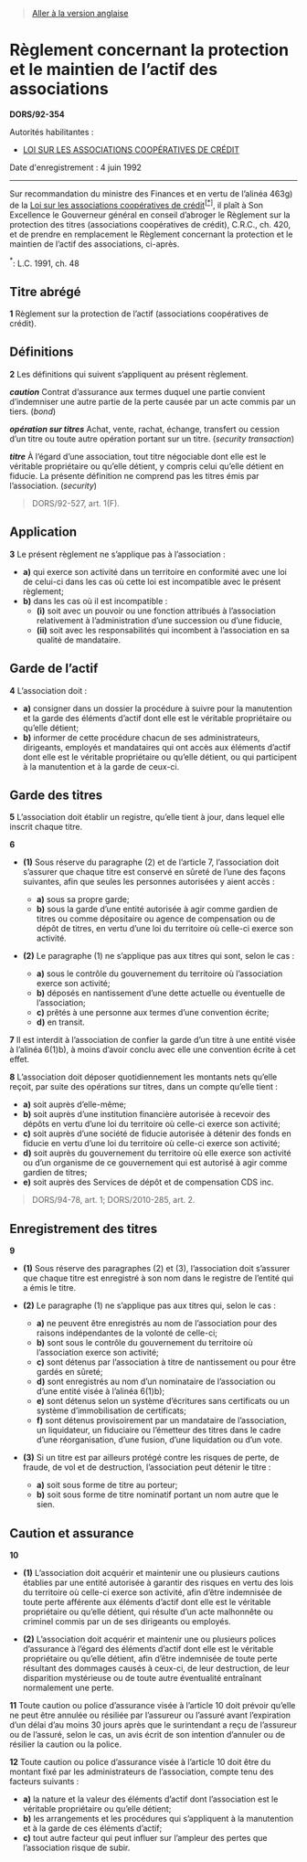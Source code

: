 > [Aller à la version anglaise](/en/Regulations/Statutory%20Orders%20and%20Regulations/92/354.md)

# Règlement concernant la protection et le maintien de l’actif des associations

**DORS/92-354**

Autorités habilitantes : 
- [LOI SUR LES ASSOCIATIONS COOPÉRATIVES DE CRÉDIT](/fr/Lois/Lois%20du%20Canada/1991/ch.%2048.md)

Date d'enregistrement : 4 juin 1992

----------

Sur recommandation du ministre des Finances et en vertu de l’alinéa 463g) de la [Loi sur les associations coopératives de crédit](/fr/Lois/Lois%20du%20Canada/1991/ch.%2048.md)<sup><a href='#nbp_1f'>[*]</a></sup>, il plaît à Son Excellence le Gouverneur général en conseil d’abroger le Règlement sur la protection des titres (associations coopératives de crédit), C.R.C., ch. 420, et de prendre en remplacement le Règlement concernant la protection et le maintien de l’actif des associations, ci-après.

<a name='nbp_1f'><sup>*</sup></a>: L.C. 1991, ch. 48<br />




## Titre abrégé


**1** Règlement sur la protection de l’actif (associations coopératives de crédit).




## Définitions


**2** Les définitions qui suivent s’appliquent au présent règlement.

***caution*** Contrat d’assurance aux termes duquel une partie convient d’indemniser une autre partie de la perte causée par un acte commis par un tiers. (*bond*)

***opération sur titres*** Achat, vente, rachat, échange, transfert ou cession d’un titre ou toute autre opération portant sur un titre. (*security transaction*)

***titre*** À l’égard d’une association, tout titre négociable dont elle est le véritable propriétaire ou qu’elle détient, y compris celui qu’elle détient en fiducie. La présente définition ne comprend pas les titres émis par l’association. (*security*) 
> DORS/92-527, art. 1(F).





## Application


**3** Le présent règlement ne s’applique pas à l’association :
- **a)** qui exerce son activité dans un territoire en conformité avec une loi de celui-ci dans les cas où cette loi est incompatible avec le présent règlement;
- **b)** dans les cas où il est incompatible :
	- **(i)** soit avec un pouvoir ou une fonction attribués à l’association relativement à l’administration d’une succession ou d’une fiducie,
	- **(ii)** soit avec les responsabilités qui incombent à l’association en sa qualité de mandataire.




## Garde de l’actif


**4** L’association doit :
- **a)** consigner dans un dossier la procédure à suivre pour la manutention et la garde des éléments d’actif dont elle est le véritable propriétaire ou qu’elle détient;
- **b)** informer de cette procédure chacun de ses administrateurs, dirigeants, employés et mandataires qui ont accès aux éléments d’actif dont elle est le véritable propriétaire ou qu’elle détient, ou qui participent à la manutention et à la garde de ceux-ci.




## Garde des titres


**5** L’association doit établir un registre, qu’elle tient à jour, dans lequel elle inscrit chaque titre.



**6** 

- **(1)** Sous réserve du paragraphe (2) et de l’article 7, l’association doit s’assurer que chaque titre est conservé en sûreté de l’une des façons suivantes, afin que seules les personnes autorisées y aient accès :
	- **a)** sous sa propre garde;
	- **b)** sous la garde d’une entité autorisée à agir comme gardien de titres ou comme dépositaire ou agence de compensation ou de dépôt de titres, en vertu d’une loi du territoire où celle-ci exerce son activité.

- **(2)** Le paragraphe (1) ne s’applique pas aux titres qui sont, selon le cas :
	- **a)** sous le contrôle du gouvernement du territoire où l’association exerce son activité;
	- **b)** déposés en nantissement d’une dette actuelle ou éventuelle de l’association;
	- **c)** prêtés à une personne aux termes d’une convention écrite;
	- **d)** en transit.



**7** Il est interdit à l’association de confier la garde d’un titre à une entité visée à l’alinéa 6(1)b), à moins d’avoir conclu avec elle une convention écrite à cet effet.



**8** L’association doit déposer quotidiennement les montants nets qu’elle reçoit, par suite des opérations sur titres, dans un compte qu’elle tient :
- **a)** soit auprès d’elle-même;
- **b)** soit auprès d’une institution financière autorisée à recevoir des dépôts en vertu d’une loi du territoire où celle-ci exerce son activité;
- **c)** soit auprès d’une société de fiducie autorisée à détenir des fonds en fiducie en vertu d’une loi du territoire où celle-ci exerce son activité;
- **d)** soit auprès du gouvernement du territoire où elle exerce son activité ou d’un organisme de ce gouvernement qui est autorisé à agir comme gardien de titres;
- **e)** soit auprès des Services de dépôt et de compensation CDS inc.
> DORS/94-78, art. 1; DORS/2010-285, art. 2.





## Enregistrement des titres


**9** 

- **(1)** Sous réserve des paragraphes (2) et (3), l’association doit s’assurer que chaque titre est enregistré à son nom dans le registre de l’entité qui a émis le titre.

- **(2)** Le paragraphe (1) ne s’applique pas aux titres qui, selon le cas :
	- **a)** ne peuvent être enregistrés au nom de l’association pour des raisons indépendantes de la volonté de celle-ci;
	- **b)** sont sous le contrôle du gouvernement du territoire où l’association exerce son activité;
	- **c)** sont détenus par l’association à titre de nantissement ou pour être gardés en sûreté;
	- **d)** sont enregistrés au nom d’un nominataire de l’association ou d’une entité visée à l’alinéa 6(1)b);
	- **e)** sont détenus selon un système d’écritures sans certificats ou un système d’immobilisation de certificats;
	- **f)** sont détenus provisoirement par un mandataire de l’association, un liquidateur, un fiduciaire ou l’émetteur des titres dans le cadre d’une réorganisation, d’une fusion, d’une liquidation ou d’un vote.

- **(3)** Si un titre est par ailleurs protégé contre les risques de perte, de fraude, de vol et de destruction, l’association peut détenir le titre :
	- **a)** soit sous forme de titre au porteur;
	- **b)** soit sous forme de titre nominatif portant un nom autre que le sien.




## Caution et assurance


**10** 

- **(1)** L’association doit acquérir et maintenir une ou plusieurs cautions établies par une entité autorisée à garantir des risques en vertu des lois du territoire où celle-ci exerce son activité, afin d’être indemnisée de toute perte afférente aux éléments d’actif dont elle est le véritable propriétaire ou qu’elle détient, qui résulte d’un acte malhonnête ou criminel commis par un de ses dirigeants ou employés.

- **(2)** L’association doit acquérir et maintenir une ou plusieurs polices d’assurance à l’égard des éléments d’actif dont elle est le véritable propriétaire ou qu’elle détient, afin d’être indemnisée de toute perte résultant des dommages causés à ceux-ci, de leur destruction, de leur disparition mystérieuse ou de toute autre éventualité entraînant normalement une perte.



**11** Toute caution ou police d’assurance visée à l’article 10 doit prévoir qu’elle ne peut être annulée ou résiliée par l’assureur ou l’assuré avant l’expiration d’un délai d’au moins 30 jours après que le surintendant a reçu de l’assureur ou de l’assuré, selon le cas, un avis écrit de son intention d’annuler ou de résilier la caution ou la police.



**12** Toute caution ou police d’assurance visée à l’article 10 doit être du montant fixé par les administrateurs de l’association, compte tenu des facteurs suivants :
- **a)** la nature et la valeur des éléments d’actif dont l’association est le véritable propriétaire ou qu’elle détient;
- **b)** les arrangements et les procédures qui s’appliquent à la manutention et à la garde de ces éléments d’actif;
- **c)** tout autre facteur qui peut influer sur l’ampleur des pertes que l’association risque de subir.


